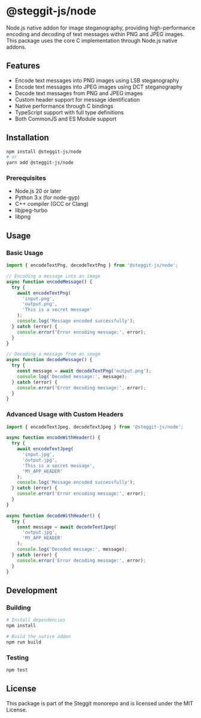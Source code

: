 # @steggit-js/node

Node.js native addon for image steganography, providing high-performance encoding and decoding of text messages within PNG and JPEG images. This package uses the core C implementation through Node.js native addons.

## Features

- Encode text messages into PNG images using LSB steganography
- Encode text messages into JPEG images using DCT steganography
- Decode text messages from PNG and JPEG images
- Custom header support for message identification
- Native performance through C bindings
- TypeScript support with full type definitions
- Both CommonJS and ES Module support

## Installation

```bash
npm install @steggit-js/node
# or
yarn add @steggit-js/node
```

### Prerequisites

- Node.js 20 or later
- Python 3.x (for node-gyp)
- C++ compiler (GCC or Clang)
- libjpeg-turbo
- libpng

## Usage

### Basic Usage

```javascript
import { encodeTextPng, decodeTextPng } from '@steggit-js/node';

// Encoding a message into an image
async function encodeMessage() {
  try {
    await encodeTextPng(
      'input.png',
      'output.png',
      'This is a secret message'
    );
    console.log('Message encoded successfully');
  } catch (error) {
    console.error('Error encoding message:', error);
  }
}

// Decoding a message from an image
async function decodeMessage() {
  try {
    const message = await decodeTextPng('output.png');
    console.log('Decoded message:', message);
  } catch (error) {
    console.error('Error decoding message:', error);
  }
}
```

### Advanced Usage with Custom Headers

```javascript
import { encodeTextJpeg, decodeTextJpeg } from '@steggit-js/node';

async function encodeWithHeader() {
  try {
    await encodeTextJpeg(
      'input.jpg',
      'output.jpg',
      'This is a secret message',
      'MY_APP_HEADER'
    );
    console.log('Message encoded successfully');
  } catch (error) {
    console.error('Error encoding message:', error);
  }
}

async function decodeWithHeader() {
  try {
    const message = await decodeTextJpeg(
      'output.jpg',
      'MY_APP_HEADER'
    );
    console.log('Decoded message:', message);
  } catch (error) {
    console.error('Error decoding message:', error);
  }
}
```

## Development

### Building

```bash
# Install dependencies
npm install

# Build the native addon
npm run build
```

### Testing

```bash
npm test
```

## License

This package is part of the Steggit monorepo and is licensed under the MIT License.
